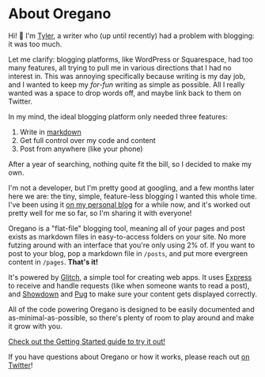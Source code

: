 # About Oregano

Hi! 👋 I'm [Tyler](https://tyler.robertson.click), a writer who (up until recently) had a problem with blogging: it was too much. 

Let me clarify: blogging platforms, like WordPress or Squarespace, had too many features, all trying to pull me in various directions that I had no interest in. This was annoying specifically because writing is my day job, and I wanted to keep my _for-fun_ writing as simple as possible. All I really wanted was a space to drop words off, and maybe link back to them on Twitter. 

In my mind, the ideal blogging platform only needed three features:

1. Write in [markdown](https://en.wikipedia.org/wiki/Markdown)
2. Get full control over my code and content
3. Post from anywhere (like your phone)

After a year of searching, nothing quite fit the bill, so I decided to make my own. 

I'm not a developer, but I'm pretty good at googling, and a few months later here we are: the tiny, simple, feature-less blogging I wanted this whole time. I've been using it [on my personal blog](https://tyler.robertson.click) for a while now, and it's worked out pretty well for me so far, so I'm sharing it with everyone!

Oregano is a "flat-file" blogging tool, meaning all of your pages and post exists as markdown files in easy-to-access folders on your site. No more futzing around with an interface that you're only using 2% of. If you want to post to your blog, pop a markdown file in `/posts`, and put more evergreen content in `/pages`. **That's it!**

It's powered by [Glitch](https://glitch.com), a simple tool for creating web apps. It uses [Express](https://expressjs.com) to receive and handle requests (like when someone wants to read a post), and [Showdown](http://showdownjs.com) and [Pug](https://pugjs.org) to make sure your content gets displayed correctly. 

All of the code powering Oregano is designed to be easily documented and as-minimal-as-possible, so there's plenty of room to play around and make it grow with you.

[Check out the Getting Started guide to try it out!](https://oregano-blog.glitch.me/getting-started)

If you have questions about Oregano or how it works, please reach out [on Twitter](https://twitter.com/oregano_blog)!